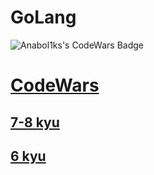 # GoLang
![Anabol1ks's CodeWars Badge](https://www.codewars.com/users/Anabol1ks/badges/large)

# <span style="color:RED">[**CodeWars**](CodeWars/)

## [7-8 kyu](CodeWars/7-8kyu/)

## <span style="color:yellow">[6 kyu](CodeWars/6kyu/)</span>